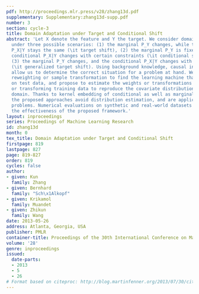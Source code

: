 ```yaml
---
pdf: http://proceedings.mlr.press/v28/zhang13d.pdf
supplementary: Supplementary:zhang13d-supp.pdf
number: 3
section: cycle-3
title: Domain Adaptation under Target and Conditional Shift
abstract: 'Let X denote the feature and Y the target. We consider domain adaptation
  under three possible scenarios: (1) the marginal P_Y changes, while the conditional
  P_X|Y stays the same (\it target shift), (2) the marginal P_Y is fixed, while the
  conditional P_X|Y changes with certain constraints (\it conditional shift), and
  (3) the marginal P_Y changes, and the conditional P_X|Y changes with constraints
  (\it generalized target shift). Using background knowledge, causal interpretations
  allow us to determine the correct situation for a problem at hand. We exploit importance
  reweighting or sample transformation to find the learning machine that works well
  on test data, and propose to estimate the weights or transformations by \it reweighting
  or transforming training data to reproduce the covariate distribution on the test
  domain. Thanks to kernel embedding of conditional as well as marginal distributions,
  the proposed approaches avoid distribution estimation, and are applicable for high-dimensional
  problems. Numerical evaluations on synthetic and real-world datasets demonstrate
  the effectiveness of the proposed framework.'
layout: inproceedings
series: Proceedings of Machine Learning Research
id: zhang13d
month: 0
tex_title: Domain Adaptation under Target and Conditional Shift
firstpage: 819
lastpage: 827
page: 819-827
order: 819
cycles: false
author:
- given: Kun
  family: Zhang
- given: Bernhard
  family: "Sch\x1Alkopf"
- given: Krikamol
  family: Muandet
- given: Zhikun
  family: Wang
date: 2013-05-26
address: Atlanta, Georgia, USA
publisher: PMLR
container-title: Proceedings of the 30th International Conference on Machine Learning
volume: '28'
genre: inproceedings
issued:
  date-parts:
  - 2013
  - 5
  - 26
# Format based on citeproc: http://blog.martinfenner.org/2013/07/30/citeproc-yaml-for-bibliographies/
---
```

